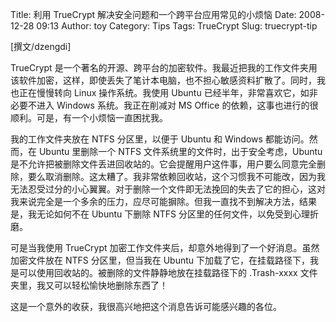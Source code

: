 Title: 利用 TrueCrypt 解决安全问题和一个跨平台应用常见的小烦恼
Date: 2008-12-28 09:13
Author: toy
Category: Tips
Tags: TrueCrypt
Slug: truecrypt-tip

[撰文/dzengdi]

TrueCrypt
是一个著名的开源、跨平台的加密软件。我最近把我的工作文件夹用该软件加密，这样，即使丢失了笔计本电脑，也不担心敏感资料扩散了。同时，我也正在慢慢转向
Linux 操作系统。我使用 Ubuntu 已经半年，非常喜欢它，如非必要不进入
Windows 系统。我正在削减对 MS Office
的依赖，这事也进行的很顺利。可是，有一个小烦恼一直困扰我。

我的工作文件夹放在 NTFS 分区里，以便于 Ubuntu 和 Windows
都能访问。然而，在 Ubuntu 里删除一个 NTFS
文件系统里的文件时，出于安全考虑，Ubuntu
是不允许把被删除文件丢进回收站的。它会提醒用户这件事，用户要么同意完全删除，要么取消删除。这太糟了。我非常依赖回收站，这个习惯我不可能改，因为我无法忍受过分的小心翼翼。对于删除一个文件即无法挽回的失去了它的担心，这对我来说完全是一个多余的压力，应尽可能摒除。但我一直找不到解决方法，结果是，我无论如何不在
Ubuntu 下删除 NTFS 分区里的任何文件，以免受到心理折磨。

可是当我使用 TrueCrypt
加密工作文件夹后，却意外地得到了一个好消息。虽然加密文件放在 NTFS
分区里，但当我在 Ubuntu
下加载了它，在挂载路径下，我是可以使用回收站的。被删除的文件静静地放在挂载路径下的
.Trash-xxxx 文件夹里，我又可以轻松愉快地删除东西了！

这是一个意外的收获，我很高兴地把这个消息告诉可能感兴趣的各位。
